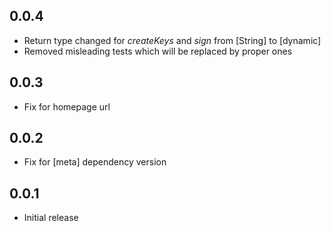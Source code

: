 ## 0.0.4

* Return type changed for *createKeys* and *sign* from [String] to [dynamic]
* Removed misleading tests which will be replaced by proper ones

## 0.0.3

* Fix for homepage url

## 0.0.2

* Fix for [meta] dependency version

## 0.0.1

* Initial release
